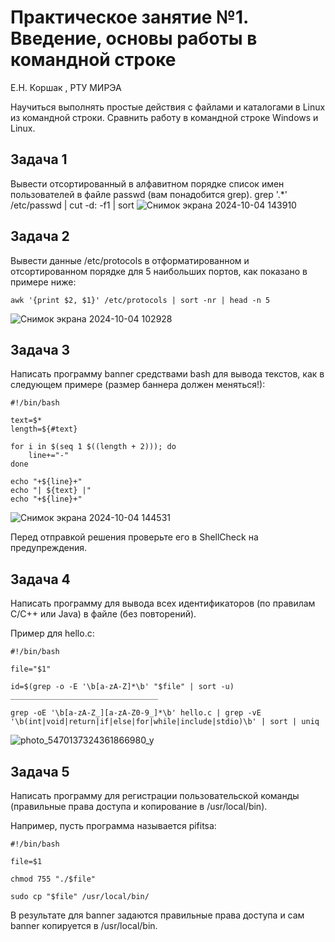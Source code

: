 # Практическое занятие №1. Введение, основы работы в командной строке

Е.Н. Коршак , РТУ МИРЭА

Научиться выполнять простые действия с файлами и каталогами в Linux из командной строки. Сравнить работу в командной строке Windows и Linux.

## Задача 1

Вывести отсортированный в алфавитном порядке список имен пользователей в файле passwd (вам понадобится grep).
grep '.*' /etc/passwd | cut -d: -f1 | sort
![Снимок экрана 2024-10-04 143910](https://github.com/user-attachments/assets/b4955197-010a-47d9-884e-cc40ebc91207)



## Задача 2

Вывести данные /etc/protocols в отформатированном и отсортированном порядке для 5 наибольших портов, как показано в примере ниже:

```
awk '{print $2, $1}' /etc/protocols | sort -nr | head -n 5
```
![Снимок экрана 2024-10-04 102928](https://github.com/user-attachments/assets/6db0e5e1-aad0-4d70-b807-ff8a4a808a7c)

## Задача 3

Написать программу banner средствами bash для вывода текстов, как в следующем примере (размер баннера должен меняться!):

```
#!/bin/bash

text=$*
length=${#text}

for i in $(seq 1 $((length + 2))); do
    line+="-"
done

echo "+${line}+"
echo "| ${text} |"
echo "+${line}+"
```
![Снимок экрана 2024-10-04 144531](https://github.com/user-attachments/assets/c4fc9c4b-97ed-4c92-b99a-27790fb09a29)

Перед отправкой решения проверьте его в ShellCheck на предупреждения.

## Задача 4

Написать программу для вывода всех идентификаторов (по правилам C/C++ или Java) в файле (без повторений).

Пример для hello.c:

```
#!/bin/bash

file="$1"

id=$(grep -o -E '\b[a-zA-Z]*\b' "$file" | sort -u)
_________________________________

grep -oE '\b[a-zA-Z_][a-zA-Z0-9_]*\b' hello.c | grep -vE '\b(int|void|return|if|else|for|while|include|stdio)\b' | sort | uniq

```

![photo_5470137324361866980_y](https://github.com/user-attachments/assets/4c2963ef-da8e-47f1-ab3c-208575c63bf7)

## Задача 5

Написать программу для регистрации пользовательской команды (правильные права доступа и копирование в /usr/local/bin).

Например, пусть программа называется pifitsa:

```
#!/bin/bash

file=$1

chmod 755 "./$file"

sudo cp "$file" /usr/local/bin/
```

В результате для banner задаются правильные права доступа и сам banner копируется в /usr/local/bin.
